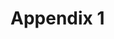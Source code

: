 # Appendix 1

<figure><img src="https://1436431064-files.gitbook.io/~/files/v0/b/gitbook-x-prod.appspot.com/o/spaces%2FaaqHIATNpufmEk12r8vy%2Fuploads%2Fgit-blob-4c83c3daf629e3ec9358da16e459227d1b5a0385%2Fimage.png?alt=media" alt=""><figcaption></figcaption></figure>
